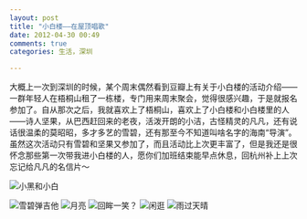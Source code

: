 ```yaml
---
layout: post
title: "小白楼——在屋顶唱歌"
date: 2012-04-30 00:49
comments: true
categories: 生活，深圳

---
```


大概上一次到深圳的时候，某个周末偶然看到豆瓣上有关于小白楼的活动介绍——一群年轻人在梧桐山租了一栋楼，专门用来周末聚会，觉得很感兴趣，于是就报名参加了。自从那次之后，我就喜欢上了梧桐山，喜欢上了小白楼和小白楼里的人——诗人坚果，从巴西赶回来的老夜，活泼开朗的小洁，古怪精灵的凡凡，还有说话很温柔的莫昭昭，多才多艺的雪碧，还有那至今不知道叫啥名字的海南“导演”。虽然这次活动只有雪碧和坚果又参加了，而且活动比上次更丰富了，但是我还是很怀念那些第一次带我进小白楼的人，愿你们加班结束能早点休息，回杭州补上上次忘记给凡凡的名信片～

![小黑和小白](http://farm9.staticflickr.com/8156/7124980755_17894588d9_b.jpg)

<!--more-->

![雪碧弹吉他](http://farm8.staticflickr.com/7207/6978889940_b9986eec52_b.jpg)
![月亮](http://farm8.staticflickr.com/7087/7124977333_c978b97765_b.jpg)
![回眸一笑？](http://farm9.staticflickr.com/8153/7124978239_90856a2070_b.jpg)
![闲逛](http://farm8.staticflickr.com/7223/7124979571_147a7debe4_b.jpg)
![雨过天晴](http://farm9.staticflickr.com/8024/6978888910_6b5166ffc4_b.jpg)